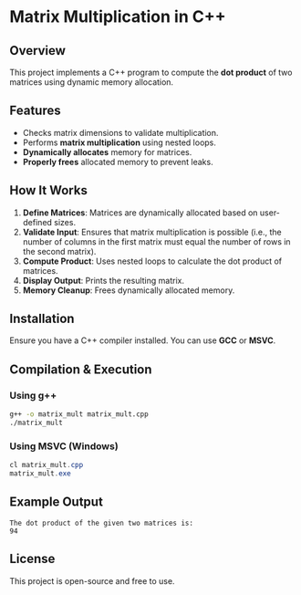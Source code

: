 # Matrix Multiplication in C++

## Overview
This project implements a C++ program to compute the **dot product** of two matrices using dynamic memory allocation.

## Features
- Checks matrix dimensions to validate multiplication.
- Performs **matrix multiplication** using nested loops.
- **Dynamically allocates** memory for matrices.
- **Properly frees** allocated memory to prevent leaks.

## How It Works
1. **Define Matrices**: Matrices are dynamically allocated based on user-defined sizes.
2. **Validate Input**: Ensures that matrix multiplication is possible (i.e., the number of columns in the first matrix must equal the number of rows in the second matrix).
3. **Compute Product**: Uses nested loops to calculate the dot product of matrices.
4. **Display Output**: Prints the resulting matrix.
5. **Memory Cleanup**: Frees dynamically allocated memory.

## Installation
Ensure you have a C++ compiler installed. You can use **GCC** or **MSVC**.

## Compilation & Execution
### Using g++
```bash
g++ -o matrix_mult matrix_mult.cpp
./matrix_mult
```
### Using MSVC (Windows)
```powershell
cl matrix_mult.cpp
matrix_mult.exe
```

## Example Output
```
The dot product of the given two matrices is:
94
```

## License
This project is open-source and free to use.
